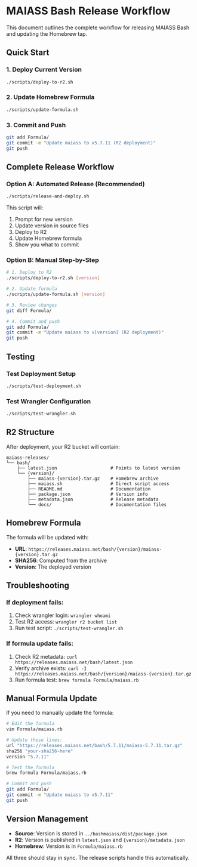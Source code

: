 # MAIASS Bash Release Workflow

This document outlines the complete workflow for releasing MAIASS Bash and updating the Homebrew tap.

## Quick Start

### 1. Deploy Current Version
```bash
./scripts/deploy-to-r2.sh
```

### 2. Update Homebrew Formula
```bash
./scripts/update-formula.sh
```

### 3. Commit and Push
```bash
git add Formula/
git commit -m "Update maiass to v5.7.11 (R2 deployment)"
git push
```

## Complete Release Workflow

### Option A: Automated Release (Recommended)
```bash
./scripts/release-and-deploy.sh
```
This script will:
1. Prompt for new version
2. Update version in source files
3. Deploy to R2
4. Update Homebrew formula
5. Show you what to commit

### Option B: Manual Step-by-Step
```bash
# 1. Deploy to R2
./scripts/deploy-to-r2.sh [version]

# 2. Update formula
./scripts/update-formula.sh [version]

# 3. Review changes
git diff Formula/

# 4. Commit and push
git add Formula/
git commit -m "Update maiass to v[version] (R2 deployment)"
git push
```

## Testing

### Test Deployment Setup
```bash
./scripts/test-deployment.sh
```

### Test Wrangler Configuration
```bash
./scripts/test-wrangler.sh
```

## R2 Structure

After deployment, your R2 bucket will contain:
```
maiass-releases/
└── bash/
    ├── latest.json                    # Points to latest version
    └── {version}/
        ├── maiass-{version}.tar.gz    # Homebrew archive
        ├── maiass.sh                  # Direct script access
        ├── README.md                  # Documentation
        ├── package.json               # Version info
        ├── metadata.json              # Release metadata
        └── docs/                      # Documentation files
```

## Homebrew Formula

The formula will be updated with:
- **URL**: `https://releases.maiass.net/bash/{version}/maiass-{version}.tar.gz`
- **SHA256**: Computed from the archive
- **Version**: The deployed version

## Troubleshooting

### If deployment fails:
1. Check wrangler login: `wrangler whoami`
2. Test R2 access: `wrangler r2 bucket list`
3. Run test script: `./scripts/test-wrangler.sh`

### If formula update fails:
1. Check R2 metadata: `curl https://releases.maiass.net/bash/latest.json`
2. Verify archive exists: `curl -I https://releases.maiass.net/bash/{version}/maiass-{version}.tar.gz`
3. Run formula test: `brew formula Formula/maiass.rb`

## Manual Formula Update

If you need to manually update the formula:

```bash
# Edit the formula
vim Formula/maiass.rb

# Update these lines:
url "https://releases.maiass.net/bash/5.7.11/maiass-5.7.11.tar.gz"
sha256 "your-sha256-here"
version "5.7.11"

# Test the formula
brew formula Formula/maiass.rb

# Commit and push
git add Formula/
git commit -m "Update maiass to v5.7.11"
git push
```

## Version Management

- **Source**: Version is stored in `../bashmaiass/dist/package.json`
- **R2**: Version is published in `latest.json` and `{version}/metadata.json`
- **Homebrew**: Version is in `Formula/maiass.rb`

All three should stay in sync. The release scripts handle this automatically.
